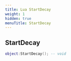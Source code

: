 ```yaml
---
title: Lua StartDecay
weight: 1
hidden: true
menuTitle: StartDecay
---
```

## StartDecay
```lua
object:StartDecay(); -- void
```